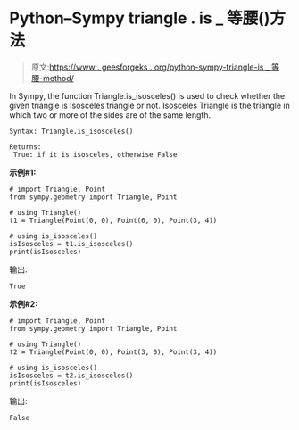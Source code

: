 # Python–Sympy triangle . is _ 等腰()方法

> 原文:[https://www . geesforgeks . org/python-sympy-triangle-is _ 等腰-method/](https://www.geeksforgeeks.org/python-sympy-triangle-is_isosceles-method/)

In Sympy, the function Triangle.is_isosceles() is used to check whether the given triangle is Isosceles triangle or not. Isosceles Triangle is the triangle in which two or more of the sides are of the same length.

```
Syntax: Triangle.is_isosceles()

Returns: 
 True: if it is isosceles, otherwise False

```

**示例#1:**

```
# import Triangle, Point
from sympy.geometry import Triangle, Point

# using Triangle()
t1 = Triangle(Point(0, 0), Point(6, 0), Point(3, 4))

# using is_isosceles()
isIsosceles = t1.is_isosceles()
print(isIsosceles)
```

输出:

```
True
```

**示例#2:**

```
# import Triangle, Point
from sympy.geometry import Triangle, Point

# using Triangle()
t2 = Triangle(Point(0, 0), Point(3, 0), Point(3, 4))

# using is_isosceles()
isIsosceles = t2.is_isosceles()
print(isIsosceles)
```

输出:

```
False
```